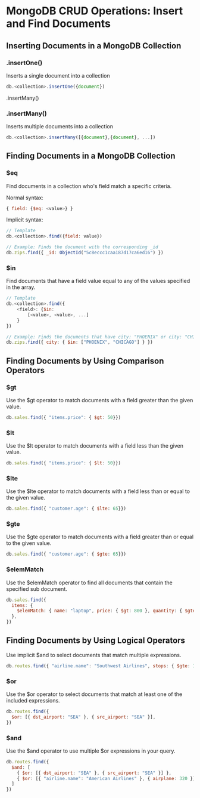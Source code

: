 # MongoDB CRUD Operations: Insert and Find Documents

## Inserting Documents in a MongoDB Collection

### .insertOne()

Inserts a single document into a collection

```js
db.<collection>.insertOne({document})
```

.insertMany()

### .insertMany()

Inserts multiple documents into a collection

```js
db.<collection>.insertMany([{document},{document}, ...])
```

## Finding Documents in a MongoDB Collection

### $eq

Find documents in a collection who's field match a specific criteria.

Normal syntax:

```js
{ field: {$eq: <value>} }
```

Implicit syntax:

```js
// Template
db.<collection>.find({field: value})

// Example: Finds the document with the corresponding _id
db.zips.find({ _id: ObjectId("5c8eccc1caa187d17ca6ed16") })
```

### $in

Find documents that have a field value equal to any of the values specified in the array.

```js
// Template
db.<collection>.find({
    <field>: {$in:
        [<value>, <value>, ...]
    }
})

// Example: Finds the documents that have city: "PHOENIX" or city: "CHICAGO"
db.zips.find({ city: { $in: ["PHOENIX", "CHICAGO"] } })
```

## Finding Documents by Using Comparison Operators

### $gt

Use the $gt operator to match documents with a field greater than the given value.

```js
db.sales.find({ "items.price": { $gt: 50}})
```

### $lt

Use the $lt operator to match documents with a field less than the given value. 

```js
db.sales.find({ "items.price": { $lt: 50}})
```

### $lte

Use the $lte operator to match documents with a field less than or equal to the given value.

```js
db.sales.find({ "customer.age": { $lte: 65}})
```

### $gte

Use the $gte operator to match documents with a field greater than or equal to the given value.

```js
db.sales.find({ "customer.age": { $gte: 65}})
```

### $elemMatch

Use the $elemMatch operator to find all documents that contain the specified sub document.

```js
db.sales.find({
  items: {
    $elemMatch: { name: "laptop", price: { $gt: 800 }, quantity: { $gte: 1 } },
  },
})
```

## Finding Documents by Using Logical Operators

Use implicit $and to select documents that match multiple expressions.

```js
db.routes.find({ "airline.name": "Southwest Airlines", stops: { $gte: 1 } })
```

### $or

Use the $or operator to select documents that match at least one of the included expressions.

```js
db.routes.find({
  $or: [{ dst_airport: "SEA" }, { src_airport: "SEA" }],
})
```

### $and

Use the $and operator to use multiple $or expressions in your query.

```js
db.routes.find({
  $and: [
    { $or: [{ dst_airport: "SEA" }, { src_airport: "SEA" }] },
    { $or: [{ "airline.name": "American Airlines" }, { airplane: 320 }] },
  ]
})
```
